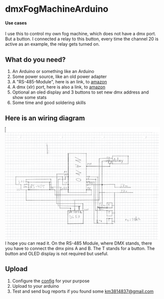 # dmxFogMachineArduino
#### __Use cases__
I use this to control my own fog machine, which does not have a dmx port. But a button. I connected a relay to this button, every time the channel 20 is active as an example, the relay gets turned on.

## What do you need?
1. An Arduino or something like an Arduino
2. Some power source, like an old power adapter
3. A "RS-485-Module", here is an link, to [amazon](https://amzn.eu/d/3U1l6WY)
4. A dmx (xlr) port, here is also a link, to [amazon](https://amzn.eu/d/h2HQj6V)
5. Optional an oled display and 3 buttons to set new dmx address and show some stats
7. Some time and good soldering skills


## Here is an wiring diagram
![image](docs/picture.jpg)
I hope you can read it.
On the RS-485 Module, where DMX stands, there you have to connect the dmx pins A and B.
The T stands for a button.
The button and OLED display is not required but useful.

## Upload
1. Configure the [config](/lib/config/src/config.h) for your purpose 
2. Upload to your arduino
3. Test and send bug reports if you found some km3814837@gmail.com